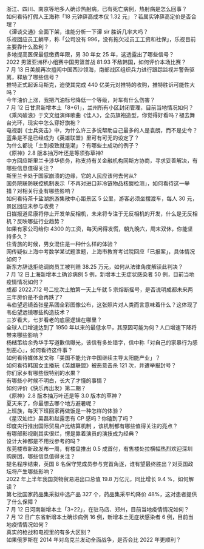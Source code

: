浙江、四川、南京等地多人确诊热射病，已有死亡病例，热射病是怎么回事？  
如何看待打假人王海称「18 元钟薛高成本仅 1.32 元」？若属实钟薛高定价是否合理？  
《谭谈交通》全面下架，谁能分析一下谭 sir 胜诉几率大吗？  
乐视回应员工躺平，称「公司没有 996，没有拖欠过员工工资和社保」，乐视目前主要靠什么盈利？  
多地提高医保最低缴费年限，男 30 年女 25 年，这透露出了哪些信号？  
2022 男篮亚洲杯小组赛中国男篮首战 81:93 不敌韩国，如何评价本场比赛？  
7 月 13 日美舰再次擅闯中国西沙领海，南部战区组织兵力进行跟踪监视并警告驱离，释放了哪些信号？  
推特正式起诉马斯克，迫使其完成 440 亿美元对推特的收购，推特胜诉可能性大吗？  
今年油价上涨，我把汽油标号降低一个等级，对车有什么伤害？  
7 月 12 日甘肃新增本土「8+61」，兰州所有小区封闭管理，目前当地情况如何？  
《乘风破浪》于文文组演绎歌曲《佳人》，全员旗袍造型，你觉得好看吗？褪去舞台光环，现实中怎么穿好旗袍？  
电视剧《士兵突击》中，为什么许三多说帮助自己最多的人是袁朗，而不是史今？  
蓝条是不是已经成为《英雄联盟》里可有可无的设定了？  
为什么都说「土到极致就是潮」？有哪些土成功的例子？  
《原神》2.8 版本抽万叶还是等须弥草神?  
中方回应斯里兰卡涉华债务，称支持有关金融机构同斯方协商，寻求妥善解决，有哪些信息值得关注？  
斯里兰卡处于国家崩溃的边缘，它的人民应该何去何从?  
国务院联防联控机制表示「不再对进口非冷链物品核酸检测」，如何看待这一举措？对相关行业有哪些影响？  
如何看待茶卡盐湖旅游集散中心距景区 5 公里，游客必须坐摆渡车，每人 30 元，景区回应未参与收费？  
日媒报道尼康将停止开发单反相机，未来将专注于无反相机的开发，什么是无反相机？反映哪些行业趋势？  
如果有家公司给你 4300 的工资，每天闲得发慌，朝九晚六，周末双休，你能坚持多久？  
住青旅的时候，男女混住是一种什么样的体验？  
网传疑似上海中考数学某试题泄题，上海市教育考试院回应「已报案」，具体情况如何？  
新东方辞退拒绝调岗员工被判赔 38.25 万元，如何从法律角度解读此判决？  
7 月 12 日上海新增本土确诊病例 5 例，新增本土无症状感染者 50 例，目前当地疫情情况如何？  
成都 2022.7.12 号二批次土拍第一天上午就 5 宗熔断摇号，是否说明成都未来两三年房价是不会再跌了?  
韦伯望远镜首张星系团全彩图像公布，这张照片对人类而言意味着什么？这体现了韦伯望远镜哪些构造技术？  
三岁看大，七岁看老的底层逻辑在哪里？  
全球人口增速达到了 1950 年以来的最低水平，其原因可能为何？人口增速下降将带来哪些影响？  
杨槠策给余秀华手写道歉信曝光，该信有多处错字，信中称「对自己的家暴行为感到恶心」，如何看待这件事？  
如何看待媒体发文称「美国不能允许中国继续主导太阳能产业」？  
如何看待韩国女主播玩《英雄联盟》被恶意击杀 121 次，并遭举报封号？  
你们家乡有哪些很特别的水果？  
有哪些小时候不明白，长大了才懂的事情？  
如何评价《快乐再出发》第二期？  
《原神》2.8 版本抽万叶还是等 3.0 版本的草神？  
夏天来了，你最想去哪个地方避暑呢？  
上班族，每天下班回家再做饭是一种怎样的体验？  
《星汉灿烂》吴磊和赵露思有 CP 感吗？你磕到了吗？  
印度央行推出国际贸易卢比结算机制 ，该机制都有哪些值得关注的亮点？  
有哪部影视剧其实很烂，愣是靠着演员的演技成为经典？  
设计大神都是不用找参考的吗？  
东莞楼市新政发布一周，有楼盘推出 0.5 成首付，有售楼处拉横幅热烈欢迎深圳购房团，哪些信息值得关注？  
提名程序结束，英国 8 名保守党成员参与党首角逐，谁有望最终胜出？对英国政坛将产生哪些影响？  
2022 年上半年我国货物贸易进出口总值 19.8 万亿元，同比增长 9.4 %，如何解读？  
第七批国家药品集采拟中选产品 327 个，药品集采平均降价 48%，这对患者提供了什么保障？  
7 月 12 日河南新增本土「3+22」，在驻马店、郑州，目前当地疫情情况如何？  
7 月 12 日广东省新增本土确诊病例 16 例，新增本土无症状感染者 6 例，目前当地疫情情况如何？  
真实的枪战和电视里的有多大区别？  
如果俄罗斯在 2014 年对乌克兰发动全面战争，是否会比 2022 年更顺利？  
